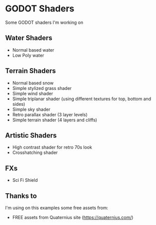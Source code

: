 # GODOT Shaders

Some GODOT shaders I'm working on

## Water Shaders
- Normal based water
- Low Poly water

## Terrain Shaders
- Normal based snow
- Simple stylized grass shader
- Simple wind shader
- Simple triplanar shader (using different textures for top, bottom and sides)
- Simple sky shader
- Retro parallax shader (3 layer levels)
- Simple terrain shader (4 layers and cliffs)

## Artistic Shaders
- High contrast shader for retro 70s look
- Crosshatching shader

## FXs
- Sci Fi Shield


## Thanks to

I'm using on this examples some free assets from:

- FREE assets from Quaternius site (https://quaternius.com/)
